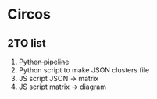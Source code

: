 # Circos

## 2TO list

1. ~~Python pipeline~~
2. Python script to make JSON clusters file
3. JS script JSON -> matrix
4. JS script matrix -> diagram

